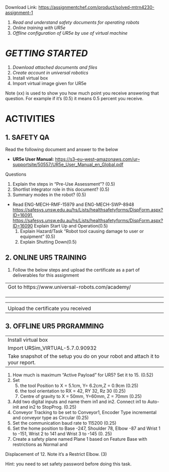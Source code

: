 Download Link: https://assignmentchef.com/product/solved-mtrn4230-assignment-1
<br>
<em> </em>

<ol>

 <li><em>Read and understand safety documents for operating robots </em></li>

 <li><em>Online training with UR5e </em></li>

 <li><em>Offline configuration of UR5e by use of virtual machine </em></li>

</ol>

<h1><em>GETTING STARTED </em></h1>

<ol>

 <li><em>Download attached documents and files </em></li>

 <li><em>Create account in universal robotics </em></li>

 <li>Install virtual box</li>

 <li>Import virtual image given for UR5e</li>

</ol>

Note (xx) is used to show you how much point you receive answering that question. For example if it’s (0.5) it means 0.5 percent you receive.

<h1>ACTIVITIES</h1>

<h2>1. SAFETY QA</h2>

Read the following document and answer to the below

<ul>

 <li><strong>UR5e User Manual:</strong> <a href="https://s3-eu-west-1.amazonaws.com/ur-support-site/50557/UR5e_User_Manual_en_Global.pdf">https://s3</a><a href="https://s3-eu-west-1.amazonaws.com/ur-support-site/50557/UR5e_User_Manual_en_Global.pdf">–</a><a href="https://s3-eu-west-1.amazonaws.com/ur-support-site/50557/UR5e_User_Manual_en_Global.pdf">eu</a><a href="https://s3-eu-west-1.amazonaws.com/ur-support-site/50557/UR5e_User_Manual_en_Global.pdf">–</a><a href="https://s3-eu-west-1.amazonaws.com/ur-support-site/50557/UR5e_User_Manual_en_Global.pdf">west</a><a href="https://s3-eu-west-1.amazonaws.com/ur-support-site/50557/UR5e_User_Manual_en_Global.pdf">–</a><a href="https://s3-eu-west-1.amazonaws.com/ur-support-site/50557/UR5e_User_Manual_en_Global.pdf">amazonaws.com/ur</a><a href="https://s3-eu-west-1.amazonaws.com/ur-support-site/50557/UR5e_User_Manual_en_Global.pdf">–</a><a href="https://s3-eu-west-1.amazonaws.com/ur-support-site/50557/UR5e_User_Manual_en_Global.pdf">support</a><a href="https://s3-eu-west-1.amazonaws.com/ur-support-site/50557/UR5e_User_Manual_en_Global.pdf">site/50557/UR5e_User_Manual_en_Global.pdf</a></li>

</ul>

Questions

<ol>

 <li>Explain the steps in “Pre-Use Assessment”? (0.5)</li>

 <li>Shortlist integrator role in this document? (0.5)</li>

 <li>Summary modes in the robot? (0.5)</li>

</ol>

<ul>

 <li>Read ENG-MECH-RMF-15979 and ENG-MECH-SWP-8948 <a href="https://safesys.unsw.edu.au/hs/Lists/healthsafetyforms/DispForm.aspx?ID=16091">https://safesys.unsw.edu.au/hs/Lists/healthsafetyforms/DispForm.aspx?ID=16091</a><a href="https://safesys.unsw.edu.au/hs/Lists/healthsafetyforms/DispForm.aspx?ID=16091">,</a> <a href="https://safesys.unsw.edu.au/hs/Lists/healthsafetyforms/DispForm.aspx?ID=16090">https://safesys.unsw.edu.au/hs/Lists/healthsafetyforms/DispForm.aspx?ID=16090</a> Explain Start Up and Operation(0.5)

  <ol>

   <li>Explain Hazard/Task “Robot tool causing damage to user or equipment” (0.5)</li>

   <li>Explain Shutting Down(0.5)</li>

  </ol></li>

</ul>

<h2>2. ONLINE UR5 TRAINING</h2>

<ol>

 <li>Follow the below steps and upload the certificate as a part of deliverables for this assignment</li>

</ol>

<table width="505">

 <tbody>

  <tr>

   <td width="505">Got to https://www.universal-robots.com/academy/</td>

  </tr>

  <tr>

   <td width="505"></td>

  </tr>

  <tr>

   <td width="505"> </td>

  </tr>

  <tr>

   <td width="505"></td>

  </tr>

 </tbody>

</table>

<table width="505">

 <tbody>

  <tr>

   <td width="505"></td>

  </tr>

  <tr>

   <td width="505">Upload the certificate you received</td>

  </tr>

 </tbody>

</table>




<h2>3. OFFLINE UR5 PRGRAMMING</h2>

<table width="601">

 <tbody>

  <tr>

   <td width="601">Install virtual box</td>

  </tr>

  <tr>

   <td width="601">Import URSim_VIRTUAL-5.7.0.90932</td>

  </tr>

  <tr>

   <td width="601">Take snapshot of the setup you do on your robot and attach it to your report.</td>

  </tr>

 </tbody>

</table>

<ol>

 <li>How much is maximum “Active Payload” for UR5? Set it to 15. (0.52)</li>

 <li>Set

  <ol start="5">

   <li>the tool Position to X = 5.1cm, Y= 6.2cm,Z = 0.9cm (0.25)</li>

   <li>the tool orientation to RX = 42, RY 32, Rz 30 (0.25)</li>

   <li>Centre of gravity to X = 50mm, Y=60mm, Z = 70mm (0.25)</li>

  </ol></li>

 <li>Add two digital inputs and name them in1 and in2. Connect in1 to Auto-init and in2 to StopProg. (0.25)</li>

 <li>Conveyor Tracking to be set to Conveyor1, Encoder Type incremental and conveyor type as Circular (0.25)</li>

 <li>Set the communication baud rate to 115200 (0.25)</li>

 <li>Set the home position to Base -247, Shoulder 78, Elbow -87 and Wrist 1 to -151, Wrist 2 to 141 and Wrist 3 to -145 (0. 25)</li>

 <li>Create a safety plane named Plane 1 based on Feature Base with restrictions as Normal and</li>

</ol>

Displacement of 12. Note it’s a Restrict Elbow. (3)

Hint: you need to set safety password before doing this task.





